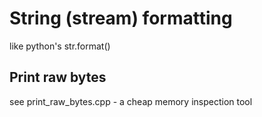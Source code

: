 # String (stream) formatting

like python's str.format()

## Print raw bytes

see print_raw_bytes.cpp - a cheap memory inspection tool